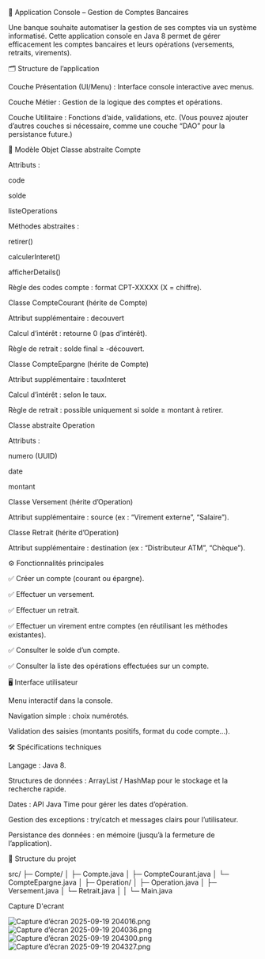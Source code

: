 🏦 Application Console – Gestion de Comptes Bancaires

Une banque souhaite automatiser la gestion de ses comptes via un système informatisé.
Cette application console en Java 8 permet de gérer efficacement les comptes bancaires et leurs opérations (versements, retraits, virements).

🗂️ Structure de l’application

Couche Présentation (UI/Menu) : Interface console interactive avec menus.

Couche Métier : Gestion de la logique des comptes et opérations.

Couche Utilitaire : Fonctions d’aide, validations, etc.
(Vous pouvez ajouter d’autres couches si nécessaire, comme une couche “DAO” pour la persistance future.)

🧩 Modèle Objet
Classe abstraite Compte

Attributs :

code

solde

listeOperations

Méthodes abstraites :

retirer()

calculerInteret()

afficherDetails()

Règle des codes compte : format CPT-XXXXX (X = chiffre).

Classe CompteCourant (hérite de Compte)

Attribut supplémentaire : decouvert

Calcul d’intérêt : retourne 0 (pas d’intérêt).

Règle de retrait : solde final ≥ -découvert.

Classe CompteEpargne (hérite de Compte)

Attribut supplémentaire : tauxInteret

Calcul d’intérêt : selon le taux.

Règle de retrait : possible uniquement si solde ≥ montant à retirer.

Classe abstraite Operation

Attributs :

numero (UUID)

date

montant

Classe Versement (hérite d’Operation)

Attribut supplémentaire : source (ex : “Virement externe”, “Salaire”).

Classe Retrait (hérite d’Operation)

Attribut supplémentaire : destination (ex : “Distributeur ATM”, “Chèque”).

⚙️ Fonctionnalités principales

✅ Créer un compte (courant ou épargne).

✅ Effectuer un versement.

✅ Effectuer un retrait.

✅ Effectuer un virement entre comptes (en réutilisant les méthodes existantes).

✅ Consulter le solde d’un compte.

✅ Consulter la liste des opérations effectuées sur un compte.

🖥️ Interface utilisateur

Menu interactif dans la console.

Navigation simple : choix numérotés.

Validation des saisies (montants positifs, format du code compte…).

🛠️ Spécifications techniques

Langage : Java 8.

Structures de données : ArrayList / HashMap pour le stockage et la recherche rapide.

Dates : API Java Time pour gérer les dates d’opération.

Gestion des exceptions : try/catch et messages clairs pour l’utilisateur.

Persistance des données : en mémoire (jusqu’à la fermeture de l’application).

📂 Structure du projet

src/
├─ Compte/
│   ├─ Compte.java
│   ├─ CompteCourant.java
│   └─ CompteEpargne.java
│
├─ Operation/
│   ├─ Operation.java
│   ├─ Versement.java
│   └─ Retrait.java
│
│
└─ Main.java

Capture D'ecrant

![Capture d’écran 2025-09-19 204016.png](../Capture%20d%E2%80%99%C3%A9cran%202025-09-19%20204016.png)
![Capture d’écran 2025-09-19 204036.png](../Capture%20d%E2%80%99%C3%A9cran%202025-09-19%20204036.png)
![Capture d’écran 2025-09-19 204300.png](../Capture%20d%E2%80%99%C3%A9cran%202025-09-19%20204300.png)
![Capture d’écran 2025-09-19 204327.png](../Capture%20d%E2%80%99%C3%A9cran%202025-09-19%20204327.png)